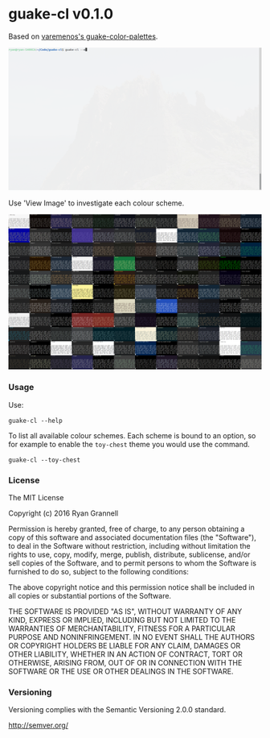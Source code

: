 
# guake-cl v0.1.0

Based on [varemenos's guake-color-palettes](https://github.com/varemenos/guake-color-palettes).

<img src="images/guake-cl.gif"> </img>

Use 'View Image' to investigate each colour scheme.

<img src="images/assembled.png"> </img>

### Usage

Use:

```
guake-cl --help
```

To list all available colour schemes. Each scheme is bound to an option, so for example to enable
the `toy-chest` theme you would use the command.

```
guake-cl --toy-chest
```

### License

The MIT License

Copyright (c) 2016 Ryan Grannell

Permission is hereby granted, free of charge, to any person obtaining a copy of this software and associated documentation files (the "Software"), to deal in the Software without restriction, including without limitation the rights to use, copy, modify, merge, publish, distribute, sublicense, and/or sell copies of the Software, and to permit persons to whom the Software is furnished to do so, subject to the following conditions:

The above copyright notice and this permission notice shall be included in all copies or substantial portions of the Software.

THE SOFTWARE IS PROVIDED "AS IS", WITHOUT WARRANTY OF ANY KIND, EXPRESS OR IMPLIED, INCLUDING BUT NOT LIMITED TO THE WARRANTIES OF MERCHANTABILITY, FITNESS FOR A PARTICULAR PURPOSE AND NONINFRINGEMENT. IN NO EVENT SHALL THE AUTHORS OR COPYRIGHT HOLDERS BE LIABLE FOR ANY CLAIM, DAMAGES OR OTHER LIABILITY, WHETHER IN AN ACTION OF CONTRACT, TORT OR OTHERWISE, ARISING FROM, OUT OF OR IN CONNECTION WITH THE SOFTWARE OR THE USE OR OTHER DEALINGS IN THE SOFTWARE.

### Versioning

Versioning complies with the Semantic Versioning 2.0.0 standard.

http://semver.org/
